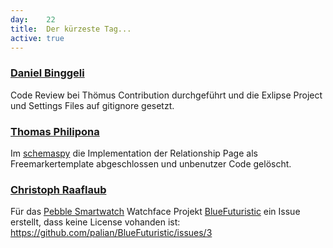 ```yaml
---
day: 	22
title:	Der kürzeste Tag...
active: true
---
```


### [Daniel Binggeli](https://github.com/drnoa)
Code Review bei Thömus Contribution durchgeführt und die Exlipse Project und Settings Files auf gitignore gesetzt.

### [Thomas Philipona](https://github.com/phil-pona)
Im [schemaspy](https://github.com/drnoa/schemaspy) die Implementation der Relationship Page als Freemarkertemplate abgeschlossen und unbenutzer Code gelöscht.

### [Christoph Raaflaub](https://github.com/chrira)
Für das [Pebble Smartwatch](https://www.pebble.com/) Watchface Projekt [BlueFuturistic](https://github.com/palian/BlueFuturisti) ein Issue erstellt, dass keine License vohanden ist: <https://github.com/palian/BlueFuturistic/issues/3>
